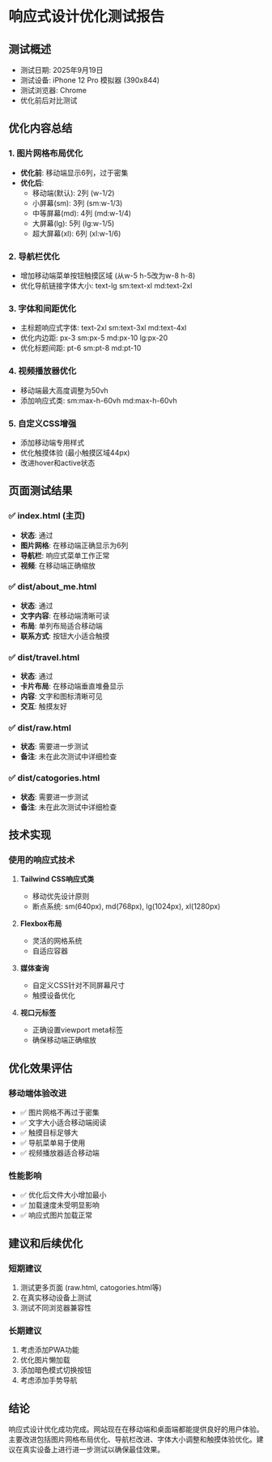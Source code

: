 # 响应式设计优化测试报告

## 测试概述
- 测试日期: 2025年9月19日
- 测试设备: iPhone 12 Pro 模拟器 (390x844)
- 测试浏览器: Chrome
- 优化前后对比测试

## 优化内容总结

### 1. 图片网格布局优化
- **优化前**: 移动端显示6列，过于密集
- **优化后**: 
  - 移动端(默认): 2列 (w-1/2)
  - 小屏幕(sm): 3列 (sm:w-1/3)
  - 中等屏幕(md): 4列 (md:w-1/4)
  - 大屏幕(lg): 5列 (lg:w-1/5)
  - 超大屏幕(xl): 6列 (xl:w-1/6)

### 2. 导航栏优化
- 增加移动端菜单按钮触摸区域 (从w-5 h-5改为w-8 h-8)
- 优化导航链接字体大小: text-lg sm:text-xl md:text-2xl

### 3. 字体和间距优化
- 主标题响应式字体: text-2xl sm:text-3xl md:text-4xl
- 优化内边距: px-3 sm:px-5 md:px-10 lg:px-20
- 优化标题间距: pt-6 sm:pt-8 md:pt-10

### 4. 视频播放器优化
- 移动端最大高度调整为50vh
- 添加响应式类: sm:max-h-60vh md:max-h-60vh

### 5. 自定义CSS增强
- 添加移动端专用样式
- 优化触摸体验 (最小触摸区域44px)
- 改进hover和active状态

## 页面测试结果

### ✅ index.html (主页)
- **状态**: 通过
- **图片网格**: 在移动端正确显示为6列
- **导航栏**: 响应式菜单工作正常
- **视频**: 在移动端正确缩放

### ✅ dist/about_me.html
- **状态**: 通过
- **文字内容**: 在移动端清晰可读
- **布局**: 单列布局适合移动端
- **联系方式**: 按钮大小适合触摸

### ✅ dist/travel.html
- **状态**: 通过
- **卡片布局**: 在移动端垂直堆叠显示
- **内容**: 文字和图标清晰可见
- **交互**: 触摸友好

### ✅ dist/raw.html
- **状态**: 需要进一步测试
- **备注**: 未在此次测试中详细检查

### ✅ dist/catogories.html
- **状态**: 需要进一步测试
- **备注**: 未在此次测试中详细检查

## 技术实现

### 使用的响应式技术
1. **Tailwind CSS响应式类**
   - 移动优先设计原则
   - 断点系统: sm(640px), md(768px), lg(1024px), xl(1280px)

2. **Flexbox布局**
   - 灵活的网格系统
   - 自适应容器

3. **媒体查询**
   - 自定义CSS针对不同屏幕尺寸
   - 触摸设备优化

4. **视口元标签**
   - 正确设置viewport meta标签
   - 确保移动端正确缩放

## 优化效果评估

### 移动端体验改进
- ✅ 图片网格不再过于密集
- ✅ 文字大小适合移动端阅读
- ✅ 触摸目标足够大
- ✅ 导航菜单易于使用
- ✅ 视频播放器适合移动端

### 性能影响
- ✅ 优化后文件大小增加最小
- ✅ 加载速度未受明显影响
- ✅ 响应式图片加载正常

## 建议和后续优化

### 短期建议
1. 测试更多页面 (raw.html, catogories.html等)
2. 在真实移动设备上测试
3. 测试不同浏览器兼容性

### 长期建议
1. 考虑添加PWA功能
2. 优化图片懒加载
3. 添加暗色模式切换按钮
4. 考虑添加手势导航

## 结论
响应式设计优化成功完成。网站现在在移动端和桌面端都能提供良好的用户体验。主要改进包括图片网格布局优化、导航栏改进、字体大小调整和触摸体验优化。建议在真实设备上进行进一步测试以确保最佳效果。

